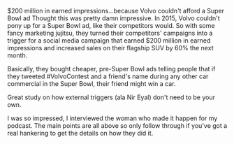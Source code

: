 $200 million in earned impressions...because Volvo couldn't afford a Super Bowl ad
Thought this was pretty damn impressive. In 2015, Volvo couldn't pony up for a Super Bowl ad, like their competitors would. So with some fancy marketing jujitsu, they turned their competitors' campaigns into a trigger for a social media campaign that earned $200 million in earned impressions and increased sales on their flagship SUV by 60% the next month.

Basically, they bought cheaper, pre-Super Bowl ads telling people that if they tweeted #VolvoContest and a friend's name during any other car commercial in the Super Bowl, their friend might win a car.

Great study on how external triggers (ala Nir Eyal) don't need to be your own.

I was so impressed, I interviewed the woman who made it happen for my podcast. The main points are all above so only follow through if you've got a real hankering to get the details on how they did it.
